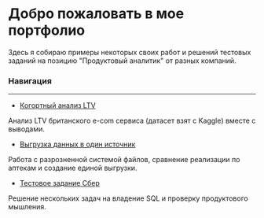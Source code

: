 # Добро пожаловать в мое портфолио

Здесь я собираю примеры некоторых своих работ и решений тестовых заданий на позицию "Продуктовый аналитик" от разных компаний.

### Навигация
----
* [Когортный анализ LTV](https://github.com/alxn04/portfolio/tree/main/%D0%9A%D0%BE%D0%B3%D0%BE%D1%80%D1%82%D0%BD%D1%8B%D0%B9%20%D0%B0%D0%BD%D0%B0%D0%BB%D0%B8%D0%B7%20LTV)

Анализ LTV британского e-com сервиса (датасет взят с Kaggle) вместе с выводами.

* [Выгрузка данных в один источник](https://github.com/alxn04/portfolio/tree/main/%D0%92%D1%8B%D0%B3%D1%80%D1%83%D0%B7%D0%BA%D0%B0%20%D0%B4%D0%B0%D0%BD%D0%BD%D1%8B%D1%85%20%D0%B2%20%D0%BE%D0%B4%D0%B8%D0%BD%20%D0%B8%D1%81%D1%82%D0%BE%D1%87%D0%BD%D0%B8%D0%BA%20%D0%B4%D0%BB%D1%8F%20%D0%B0%D0%BF%D1%82%D0%B5%D0%BA%D0%B8)

Работа с разрозненной системой файлов, сравнение реализации по аптекам и создание единой выгрузки.

* [Тестовое задание Сбер](https://github.com/alxn04/portfolio/tree/main/%D0%A2%D0%B5%D1%81%D1%82%D0%BE%D0%B2%D0%BE%D0%B5%20%D0%A1%D0%B1%D0%B5%D1%80)

Решение нескольких задач на владение SQL и проверку продуктового мышления.